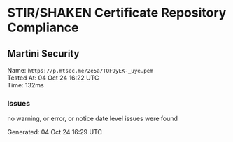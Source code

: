 # STIR/SHAKEN Certificate Repository Compliance

## Martini Security

Name: `https://p.mtsec.me/2e5a/TQF9yEK-_uye.pem`\
Tested At: 04 Oct 24 16:22 UTC\
Time: 132ms

### Issues

no warning, or error, or notice date level issues were found

Generated: 04 Oct 24 16:29 UTC